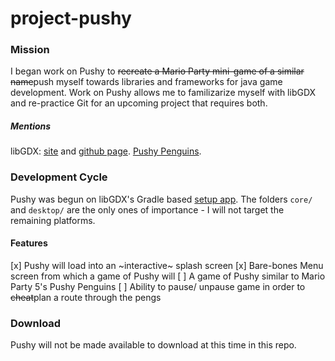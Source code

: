# project-pushy

### Mission
I began work on Pushy to ~~recreate a Mario Party mini-game of a similar name~~push myself towards libraries and frameworks for java game development. Work on Pushy allows me to familizarize myself with libGDX and re-practice Git for an upcoming project that requires both.
##### Mentions
libGDX: [site](https://libgdx.badlogicgames.com/index.html) and [github page](https://github.com/libGDX/libGDX).
[Pushy Penguins](https://www.mariowiki.com/Pushy_Penguins).

### Development Cycle
Pushy was begun on libGDX's Gradle based [setup app](https://libgdx.badlogicgames.com/download.html). The folders `core/` and `desktop/` are the only ones of importance - I will not target the remaining platforms.

#### Features
[x] Pushy will load into an ~interactive~ splash screen
[x] Bare-bones Menu screen from which a game of Pushy will 
[ ] A game of Pushy similar to Mario Party 5's Pushy Penguins
[ ] Ability to pause/ unpause game in order to ~~cheat~~plan a route through the pengs

### Download
Pushy will not be made available to download at this time in this repo. 
